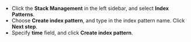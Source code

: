 - Click the **Stack Management** in the left sidebar, and select **Index Patterns**.
- Choose **Create index pattern**, and type in the index pattern name. Click **Next step**.
- Specify **time** field, and click **Create index pattern**.